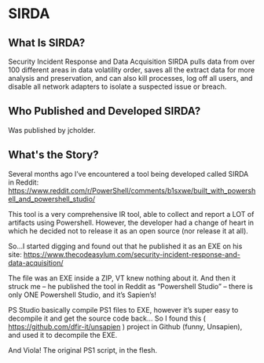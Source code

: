 # SIRDA
## What Is SIRDA?
Security Incident Response and Data Acquisition
SIRDA pulls data from over 100 different areas in data volatility order, saves all the extract data for more analysis and preservation, and can also kill processes, log off all users, and disable all network adapters to isolate a suspected issue or breach.

## Who Published and Developed SIRDA?
Was published by jcholder.


## What's the Story?
Several months ago I’ve encountered a tool being developed called SIRDA in Reddit:
https://www.reddit.com/r/PowerShell/comments/b1sxwe/built_with_powershell_and_powershell_studio/

This tool is a very comprehensive IR tool, able to collect and report a LOT of artifacts using Powershell.
However, the developer had a change of heart in which he decided not to release it as an open source (nor release it at all).

So…I started digging and found out that he published it as an EXE on his site:
https://www.thecodeasylum.com/security-incident-response-and-data-acquisition/

The file was an EXE inside a ZIP, VT knew nothing about it.
And then it struck me – he published the tool in Reddit as “Powershell Studio” – there is only ONE Powershell Studio, and it’s Sapien’s!

PS Studio basically compile PS1 files to EXE, however it’s super easy to decompile it and get the source code back…
So I found this ( https://github.com/dfir-it/unsapien ) project in Github (funny, Unsapien), and used it to decompile the EXE.

And Viola! The original PS1 script, in the flesh.
